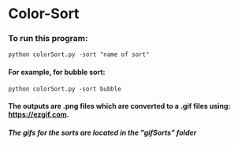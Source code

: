 # Color-Sort
### To run this program:
```
python colorSort.py -sort "name of sort"
```
#### For example, for bubble sort:
```
python colorSort.py -sort bubble
```
#### The outputs are .png files which are converted to a .gif files using: https://ezgif.com. 
##### The gifs for the sorts are located in the "gifSorts" folder
